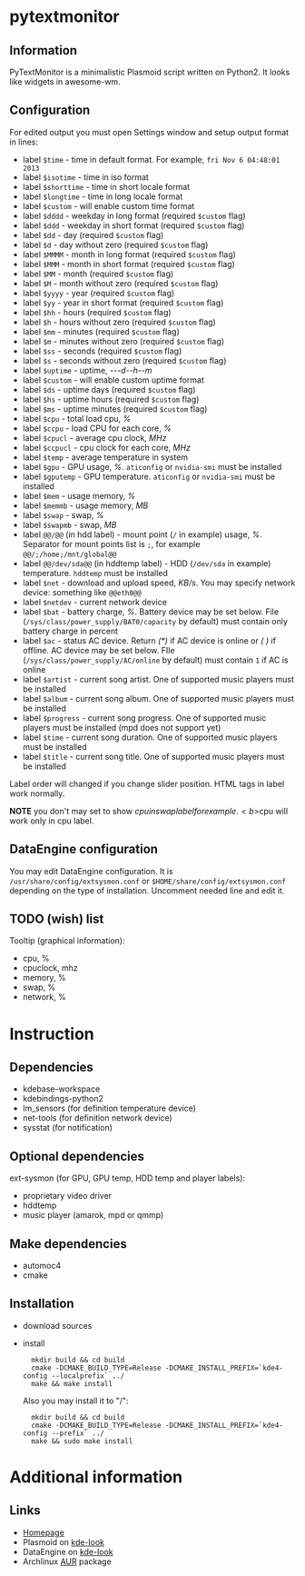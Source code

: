pytextmonitor
=============

Information
-----------
PyTextMonitor is a minimalistic Plasmoid script written on Python2. It looks like widgets in awesome-wm.

Configuration
-------------
For edited output you must open Settings window and setup output format in lines:
* label `$time` - time in default format. For example, `fri Nov 6 04:48:01 2013`
* label `$isotime` - time in iso format
* label `$shorttime` - time in short locale format
* label `$longtime` - time in long locale format
* label `$custom` - will enable custom time format
* label `$dddd` - weekday in long format (required `$custom` flag)
* label `$ddd` - weekday in short format (required `$custom` flag)
* label `$dd` - day (required `$custom` flag)
* label `$d` - day without zero (required `$custom` flag)
* label `$MMMM` - month in long format (required `$custom` flag)
* label `$MMM` - month in short format (required `$custom` flag)
* label `$MM` - month (required `$custom` flag)
* label `$M` - month without zero (required `$custom` flag)
* label `$yyyy` - year (required `$custom` flag)
* label `$yy` - year in short format (required `$custom` flag)
* label `$hh` - hours (required `$custom` flag)
* label `$h` - hours without zero (required `$custom` flag)
* label `$mm` - minutes (required `$custom` flag)
* label `$m` - minutes without zero (required `$custom` flag)
* label `$ss` - seconds (required `$custom` flag)
* label `$s` - seconds without zero (required `$custom` flag)
* label `$uptime` - uptime, <i>---d--h--m</i>
* label `$custom` - will enable custom uptime format
* label `$ds` - uptime days (required `$custom` flag)
* label `$hs` - uptime hours (required `$custom` flag)
* label `$ms` - uptime minutes (required `$custom` flag)
* label `$cpu` - total load cpu, <i>%</i>
* label `$ccpu` - load CPU for each core, <i>%</i>
* label `$cpucl` - average cpu clock, <i>MHz</i>
* label `$ccpucl` - cpu clock for each core, <i>MHz</i>
* label `$temp` - average temperature in system
* label `$gpu` - GPU usage, <i>%</i>. `aticonfig` or `nvidia-smi` must be installed
* label `$gputemp` - GPU temperature. `aticonfig` or `nvidia-smi` must be installed
* label `$mem` - usage memory, <i>%</i>
* label `$memmb` - usage memory, <i>MB</i>
* label `$swap` - swap, <i>%</i>
* label `$swapmb` - swap, <i>MB</i>
* label `@@/@@` (in hdd label) - mount point (`/` in example) usage, <i>%</i>. Separator for mount points list is `;`, for example `@@/;/home;/mnt/global@@`
* label `@@/dev/sda@@` (in hddtemp label) - HDD (`/dev/sda` in example) temperature. `hddtemp` must be installed
* label `$net` - download and upload speed, <i>KB/s</i>. You may specify network device: something like `@@eth0@@`
* label `$netdev` - current network device
* label `$bat` - battery charge, <i>%</i>. Battery device may be set below. File (`/sys/class/power_supply/BAT0/capacity` by default) must contain only battery charge in percent
* label `$ac` - status AC device. Return <i>(*)</i> if AC device is online or <i>( )</i> if offline. AC device may be set below. FIle (`/sys/class/power_supply/AC/online` by default) must contain `1` if AC is online
* label `$artist` - current song artist. One of supported music players must be installed
* label `$album` - current song album. One of supported music players must be installed
* label `$progress` - current song progress. One of supported music players must be installed (mpd does not support yet)
* label `$time` - current song duration. One of supported music players must be installed
* label `$title` - current song title. One of supported music players must be installed

Label order will changed if you change slider position. HTML tags in label work normally.

**NOTE** you don't may set to show $cpu in swap label for example. <b>$cpu will work only in cpu label</b>.

DataEngine configuration
------------------------
You may edit DataEngine configuration. It is `/usr/share/config/extsysmon.conf` or `$HOME/share/config/extsysmon.conf` depending on the type of installation. Uncomment needed line and edit it.

TODO (wish) list
----------------
Tooltip (graphical information):
* cpu, %
* cpuclock, mhz
* memory, %
* swap, %
* network, %

Instruction
===========

Dependencies
------------
* kdebase-workspace
* kdebindings-python2
* lm_sensors (for definition temperature device)
* net-tools (for definition network device)
* sysstat (for notification)

Optional dependencies
---------------------
ext-sysmon (for GPU, GPU temp, HDD temp and player labels):
* proprietary video driver
* hddtemp
* music player (amarok, mpd or qmmp)

Make dependencies
-----------------
* automoc4
* cmake

Installation
------------
* download sources
* install

        mkdir build && cd build
        cmake -DCMAKE_BUILD_TYPE=Release -DCMAKE_INSTALL_PREFIX=`kde4-config --localprefix` ../
        make && make install

  Also you may install it to "/":

        mkdir build && cd build
        cmake -DCMAKE_BUILD_TYPE=Release -DCMAKE_INSTALL_PREFIX=`kde4-config --prefix` ../
        make && sudo make install

Additional information
======================

Links
-----
* [Homepage](http://arcanis.name/projects/pytextmonitor/)
* Plasmoid on [kde-look](http://kde-look.org/content/show.php/Py+Text+Monitor?content=157124)
* DataEngine on [kde-look](http://kde-look.org/content/show.php/Extended+Systemmonitor+DataEngine?content=158773)
* Archlinux [AUR](https://aur.archlinux.org/packages/kdeplasma-applets-pytextmonitor/) package
